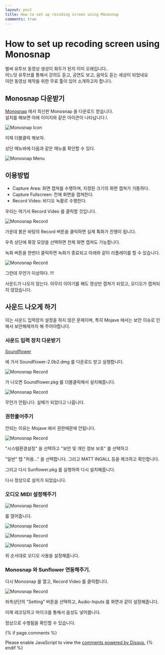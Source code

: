 ```yaml
---
layout: post
title: How to set up recoding screen using Monosnap
comments: true
---
```

# How to set up recoding screen using Monosnap

벌써 유투브 동영상 생성이 화두가 된지 이미 오래입니다.. <br/>
어느덧 유투브를 통해서 강의도 듣고, 공연도 보고, 음악도 듣는 세상이 되었네요 <br/>
이런 동영상 제작을 위한 무료 툴이 있어 소개하고자 합니다.

## Monosnap 다운받기 

[Monosnap](https://monosnap.com/welcome) 에서 최신판 Monosnap 을 다운로드 받습니다. \
설치를 해보면 아래 이미지와 같은 아이콘이 나타납니다.\

![Monosnap Icon]({{site.url}}/imgs/201901/Monosnap.png)

이제 더블클릭 해보자. 

상단 메뉴바에 다음과 같은 메뉴를 확인할 수 있다. 

![Monosnap Menu]({{site.url}}/imgs/201901/Monosnap02.png)

## 이용방법 

* Capture Area: 화면 캡쳐를 수행하며, 지정된 크기의 화면 캡쳐가 가틍하다. 
* Capture Fullscreen: 전체 화면을 캡쳐한다. 
* Record Video: 비디오 녹활르 수행한다. 

우리는 여기서 Record Video 를 클릭할 것입니다.

![Monosnap Record]({{site.url}}/imgs/201901/Monosnap03.png)

가운데 붉은 바탕의 Record 버튼을 클릭하면 실제 톡화가 진행이 됩니다.

우측 상단에 확장 모양을 선택하면 전체 화면 캡쳐도 가능합니다.

녹화 버튼을 한번더 클릭하면 녹화가 종료되고 아래와 같이 리플레이를 할 수 있습니다. 

![Monosnap Record]({{site.url}}/imgs/201901/Monosnap04.png)

그런데 무언가 이상하다. !!!

사운드가 나오지 않는다. 아무리 이야기를 해도 영상만 캡쳐가 되었고, 오디오가 캡쳐되지 않았습니다. 

## 사운드 나오게 하기 

이는 사운드 입력장치 설정을 하지 않은 문제이며, 특히 Mojave 에서는 보안 이슈로 인해서 보안해제까지 해 주어야합니다.

### 사운드 입력 장치 다운받기 

[Soundflower](https://github.com/mattingalls/Soundflower/releases/tag/2.0b2)

에 가서 Soundflower-2.0b2.dmg 를 다운로드 받고 실행합니다.

![Monosnap Record]({{site.url}}/imgs/201901/Sunflower01.png)

가 나오면 Soundflower.pkg 를 더블클릭해서 설치해줍니다. 

![Monosnap Record]({{site.url}}/imgs/201901/Sunflower02.png)

무언가 안됩니다. 실패가 되었다고 나옵니다. 


### 권한풀어주기 

안되는 이유는 Mojave 에서 권한때문에 안됩니다. 

![Monosnap Record]({{site.url}}/imgs/201901/Sunflower03.png)

"시스템환경설정" 을 선택하고 "보안 및 개인 정보 보호" 를 선택하고 

"일반" 탭 "허용..." 을 선택합니다. 그리고 MATT INGALL 등을 체크하고 확인합니다. 

그리고 다시 Sunflower.pkg 를 실행하여 다시 설치해줍니다. 

다시 정상으로 설치가 되었습니다. 

### 오디오 MIDI 설정해주기 

![Monosnap Record]({{site.url}}/imgs/201901/Sunflower04.png)

를 열어줍니다. 

![Monosnap Record]({{site.url}}/imgs/201901/Sunflower05.png)

![Monosnap Record]({{site.url}}/imgs/201901/Sunflower06.png)

![Monosnap Record]({{site.url}}/imgs/201901/Sunflower07.png)

위 순서대로 오디오 사용을 설정해줍니다. 

### Monosnap 와 Sunflower 연동해주기. 

다시 Monosnap 를 열고, Record Video 를 클릭합니다. 

![Monosnap Record]({{site.url}}/imgs/201901/Sunflower08.png)

좌측상단의 "Setting" 버튼을 선택하고, Audio-Inputs 를 화면과 같이 설정해줍니다. 

이제 레코딩하고 마이크를 통해서 음성도 넣어봅니다. 

정상으로 수행됨을 확인할 수 있습니다. 



{% if page.comments %}
<div id="disqus_thread"></div>
<script>
   /**
     *  RECOMMENDED CONFIGURATION VARIABLES: EDIT AND UNCOMMENT THE SECTION BELOW TO INSERT DYNAMIC VALUES FROM YOUR PLATFORM OR CMS.
     *  LEARN WHY DEFINING THESE VARIABLES IS IMPORTANT: https://disqus.com/admin/universalcode/#configuration-variables
     */
    /*
    var disqus_config = function () {
        this.page.url = PAGE_URL;  // Replace PAGE_URL with your page's canonical URL variable
        this.page.identifier = PAGE_IDENTIFIER; // Replace PAGE_IDENTIFIER with your page's unique identifier variable
    };
    */
    (function() {  // DON'T EDIT BELOW THIS LINE
        var d = document;
        s = d.createElement('script'); 
        s.src = '//https-unclebae-github-io.disqus.com/embed.js';
        
        s.setAttribute('data-timestamp', +new Date());
        (d.head || d.body).appendChild(s);
    })();
</script>
<noscript>Please enable JavaScript to view the <a href="https://disqus.com/?ref_noscript" rel="nofollow">comments powered by Disqus.</a></noscript>
{% endif %}






